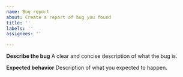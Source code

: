 ```yaml
---
name: Bug report
about: Create a report of bug you found
title: ''
labels: ''
assignees: ''

---
```


**Describe the bug**
A clear and concise description of what the bug is.

**Expected behavior**
Description of what you expected to happen.
